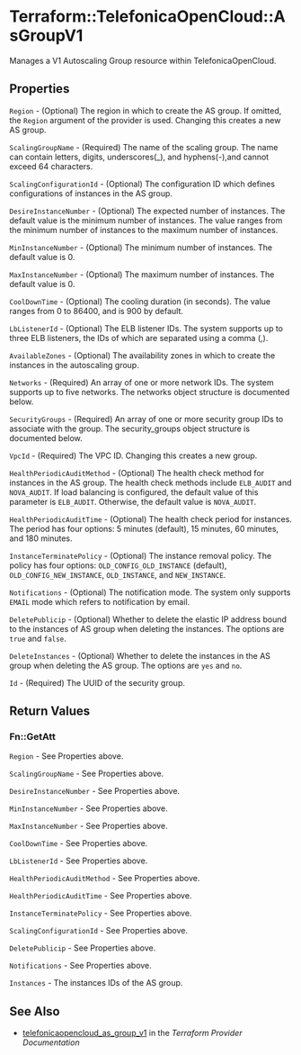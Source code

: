 # Terraform::TelefonicaOpenCloud::AsGroupV1

Manages a V1 Autoscaling Group resource within TelefonicaOpenCloud.

## Properties

`Region` - (Optional) The region in which to create the AS group. If omitted, the `Region` argument of the provider is used. Changing this creates a new AS group.

`ScalingGroupName` - (Required) The name of the scaling group. The name can contain letters, digits, underscores(_), and hyphens(-),and cannot exceed 64 characters.

`ScalingConfigurationId` - (Optional) The configuration ID which defines configurations of instances in the AS group.

`DesireInstanceNumber` - (Optional) The expected number of instances. The default value is the minimum number of instances. The value ranges from the minimum number of instances to the maximum number of instances.

`MinInstanceNumber` - (Optional) The minimum number of instances. The default value is 0.

`MaxInstanceNumber` - (Optional) The maximum number of instances. The default value is 0.

`CoolDownTime` - (Optional) The cooling duration (in seconds). The value ranges from 0 to 86400, and is 900 by default.

`LbListenerId` - (Optional) The ELB listener IDs. The system supports up to three ELB listeners, the IDs of which are separated using a comma (,).

`AvailableZones` - (Optional) The availability zones in which to create the instances in the autoscaling group.

`Networks` - (Required) An array of one or more network IDs. The system supports up to five networks. The networks object structure is documented below.

`SecurityGroups` - (Required) An array of one or more security group IDs to associate with the group. The security_groups object structure is documented below.

`VpcId` - (Required) The VPC ID. Changing this creates a new group.

`HealthPeriodicAuditMethod` - (Optional) The health check method for instances in the AS group. The health check methods include `ELB_AUDIT` and `NOVA_AUDIT`. If load balancing is configured, the default value of this parameter is `ELB_AUDIT`. Otherwise, the default value is `NOVA_AUDIT`.

`HealthPeriodicAuditTime` - (Optional) The health check period for instances. The period has four options: 5 minutes (default), 15 minutes, 60 minutes, and 180 minutes.

`InstanceTerminatePolicy` - (Optional) The instance removal policy. The policy has four options: `OLD_CONFIG_OLD_INSTANCE` (default), `OLD_CONFIG_NEW_INSTANCE`, `OLD_INSTANCE`, and `NEW_INSTANCE`.

`Notifications` - (Optional) The notification mode. The system only supports `EMAIL` mode which refers to notification by email.

`DeletePublicip` - (Optional) Whether to delete the elastic IP address bound to the instances of AS group when deleting the instances. The options are `true` and `false`.

`DeleteInstances` - (Optional) Whether to delete the instances in the AS group when deleting the AS group. The options are `yes` and `no`.

`Id` - (Required) The UUID of the security group.


## Return Values

### Fn::GetAtt

`Region` - See Properties above.

`ScalingGroupName` - See Properties above.

`DesireInstanceNumber` - See Properties above.

`MinInstanceNumber` - See Properties above.

`MaxInstanceNumber` - See Properties above.

`CoolDownTime` - See Properties above.

`LbListenerId` - See Properties above.

`HealthPeriodicAuditMethod` - See Properties above.

`HealthPeriodicAuditTime` - See Properties above.

`InstanceTerminatePolicy` - See Properties above.

`ScalingConfigurationId` - See Properties above.

`DeletePublicip` - See Properties above.

`Notifications` - See Properties above.

`Instances` - The instances IDs of the AS group.

## See Also

* [telefonicaopencloud_as_group_v1](https://www.terraform.io/docs/providers/telefonicaopencloud/r/as_group_v1.html) in the _Terraform Provider Documentation_